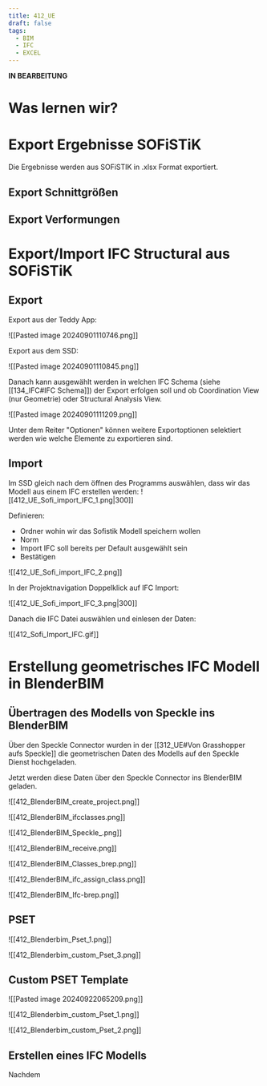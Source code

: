 ```yaml
---
title: 412_UE
draft: false
tags:
  - BIM
  - IFC
  - EXCEL
---
```

**IN BEARBEITUNG**
# Was lernen wir?



# Export Ergebnisse SOFiSTiK

Die Ergebnisse werden aus SOFiSTIK in .xlsx Format exportiert.

## Export Schnittgrößen


## Export Verformungen



# Export/Import IFC Structural aus SOFiSTiK

## Export

Export aus der Teddy App:

![[Pasted image 20240901110746.png]]

Export aus dem SSD:

![[Pasted image 20240901110845.png]]

Danach kann ausgewählt werden in welchen IFC Schema (siehe [[134_IFC#IFC Schema]]) der Export erfolgen soll und ob Coordination View (nur Geometrie) oder Structural Analysis View.

![[Pasted image 20240901111209.png]]

Unter dem Reiter "Optionen" können weitere Exportoptionen selektiert werden wie welche Elemente zu exportieren sind.

## Import

Im SSD gleich nach dem öffnen des Programms auswählen, dass wir das Modell aus einem IFC erstellen werden:
![[412_UE_Sofi_import_IFC_1.png|300]]

Definieren:
- Ordner wohin wir das Sofistik Modell speichern wollen
- Norm
- Import IFC soll bereits per Default ausgewählt sein
- Bestätigen

![[412_UE_Sofi_import_IFC_2.png]]

In der Projektnavigation Doppelklick auf IFC Import:

![[412_UE_Sofi_import_IFC_3.png|300]]

Danach die IFC Datei auswählen und einlesen der Daten:

![[412_Sofi_Import_IFC.gif]]

# Erstellung geometrisches IFC Modell in BlenderBIM

## Übertragen des Modells von Speckle ins BlenderBIM

Über den Speckle Connector wurden in der [[312_UE#Von Grasshopper aufs Speckle]] die geometrischen Daten des Modells auf den Speckle Dienst hochgeladen.

Jetzt werden diese Daten über den Speckle Connector ins BlenderBIM geladen.



![[412_BlenderBIM_create_project.png]]


![[412_BlenderBIM_ifcclasses.png]]



![[412_BlenderBIM_Speckle_.png]]


![[412_BlenderBIM_receive.png]]



![[412_BlenderBIM_Classes_brep.png]]



![[412_BlenderBIM_ifc_assign_class.png]]



![[412_BlenderBIM_Ifc-brep.png]]


## PSET

![[412_Blenderbim_Pset_1.png]]



![[412_Blenderbim_custom_Pset_3.png]]

## Custom PSET Template

![[Pasted image 20240922065209.png]]

![[412_Blenderbim_custom_Pset_1.png]]

![[412_Blenderbim_custom_Pset_2.png]]
## Erstellen eines IFC Modells

Nachdem 








